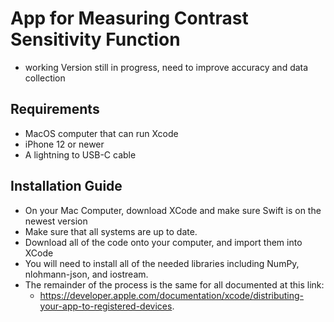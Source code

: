 # App for Measuring Contrast Sensitivity Function

- working Version still in progress, need to improve accuracy and data collection

## Requirements
 - MacOS computer that can run Xcode
 - iPhone 12 or newer
 - A lightning to USB-C cable

## Installation Guide

 - On your Mac Computer, download XCode and make sure Swift is on the newest version
 - Make sure that all systems are up to date. 
 - Download all of the code onto your computer, and import them into XCode
 - You will need to install all of the needed libraries including NumPy, nlohmann-json, and iostream.
 - The remainder of the process is the same for all documented at this link:
   -  https://developer.apple.com/documentation/xcode/distributing-your-app-to-registered-devices. 




